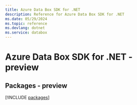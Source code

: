 ```yaml
---
title: Azure Data Box SDK for .NET
description: Reference for Azure Data Box SDK for .NET
ms.date: 05/29/2024
ms.topic: reference
ms.devlang: dotnet
ms.service: databox
---
```

# Azure Data Box SDK for .NET - preview
## Packages - preview
[!INCLUDE [packages](data-box-index.md)]